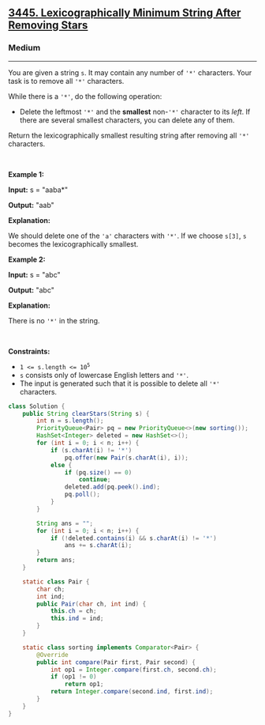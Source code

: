 <h2><a href="https://leetcode.com/problems/lexicographically-minimum-string-after-removing-stars">3445. Lexicographically Minimum String After Removing Stars</a></h2><h3>Medium</h3><hr><p>You are given a string <code>s</code>. It may contain any number of <code>&#39;*&#39;</code> characters. Your task is to remove all <code>&#39;*&#39;</code> characters.</p>

<p>While there is a <code>&#39;*&#39;</code>, do the following operation:</p>

<ul>
	<li>Delete the leftmost <code>&#39;*&#39;</code> and the <strong>smallest</strong> non-<code>&#39;*&#39;</code> character to its <em>left</em>. If there are several smallest characters, you can delete any of them.</li>
</ul>

<p>Return the <span data-keyword="lexicographically-smaller-string">lexicographically smallest</span> resulting string after removing all <code>&#39;*&#39;</code> characters.</p>

<p>&nbsp;</p>
<p><strong class="example">Example 1:</strong></p>

<div class="example-block">
<p><strong>Input:</strong> <span class="example-io">s = &quot;aaba*&quot;</span></p>

<p><strong>Output:</strong> <span class="example-io">&quot;aab&quot;</span></p>

<p><strong>Explanation:</strong></p>

<p>We should delete one of the <code>&#39;a&#39;</code> characters with <code>&#39;*&#39;</code>. If we choose <code>s[3]</code>, <code>s</code> becomes the lexicographically smallest.</p>
</div>

<p><strong class="example">Example 2:</strong></p>

<div class="example-block">
<p><strong>Input:</strong> <span class="example-io">s = &quot;abc&quot;</span></p>

<p><strong>Output:</strong> <span class="example-io">&quot;abc&quot;</span></p>

<p><strong>Explanation:</strong></p>

<p>There is no <code>&#39;*&#39;</code> in the string.<!-- notionvc: ff07e34f-b1d6-41fb-9f83-5d0ba3c1ecde --></p>
</div>

<p>&nbsp;</p>
<p><strong>Constraints:</strong></p>

<ul>
	<li><code>1 &lt;= s.length &lt;= 10<sup>5</sup></code></li>
	<li><code>s</code> consists only of lowercase English letters and <code>&#39;*&#39;</code>.</li>
	<li>The input is generated such that it is possible to delete all <code>&#39;*&#39;</code> characters.</li>
</ul>

```java
class Solution {
    public String clearStars(String s) {
        int n = s.length();
        PriorityQueue<Pair> pq = new PriorityQueue<>(new sorting());
        HashSet<Integer> deleted = new HashSet<>();
        for (int i = 0; i < n; i++) {
            if (s.charAt(i) != '*')
                pq.offer(new Pair(s.charAt(i), i));
            else {
                if (pq.size() == 0)
                    continue;
                deleted.add(pq.peek().ind);
                pq.poll();
            }
        }

        String ans = "";
        for (int i = 0; i < n; i++) {
            if (!deleted.contains(i) && s.charAt(i) != '*')
                ans += s.charAt(i);
        }
        return ans;
    }

    static class Pair {
        char ch;
        int ind;
        public Pair(char ch, int ind) {
            this.ch = ch;
            this.ind = ind;
        }
    }

    static class sorting implements Comparator<Pair> {
        @Override
        public int compare(Pair first, Pair second) {
            int op1 = Integer.compare(first.ch, second.ch);
            if (op1 != 0)
                return op1;
            return Integer.compare(second.ind, first.ind);
        }
    }
}
```
